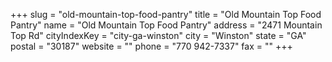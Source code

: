 +++
slug = "old-mountain-top-food-pantry"
title = "Old Mountain Top Food Pantry"
name = "Old Mountain Top Food Pantry"
address = "2471 Mountain Top Rd"
cityIndexKey = "city-ga-winston"
city = "Winston"
state = "GA"
postal = "30187"
website = ""
phone = "770 942-7337"
fax = ""
+++
